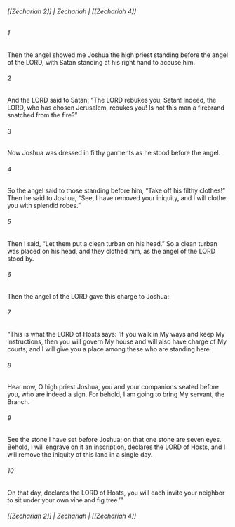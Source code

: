 ###### [[Zechariah 2]] | Zechariah | [[Zechariah 4]]

###### 1
Then the angel showed me Joshua the high priest standing before the angel of the LORD, with Satan standing at his right hand to accuse him.
###### 2
And the LORD said to Satan: “The LORD rebukes you, Satan! Indeed, the LORD, who has chosen Jerusalem, rebukes you! Is not this man a firebrand snatched from the fire?”
###### 3
Now Joshua was dressed in filthy garments as he stood before the angel.
###### 4
So the angel said to those standing before him, “Take off his filthy clothes!” Then he said to Joshua, “See, I have removed your iniquity, and I will clothe you with splendid robes.”
###### 5
Then I said, “Let them put a clean turban on his head.” So a clean turban was placed on his head, and they clothed him, as the angel of the LORD stood by.
###### 6
Then the angel of the LORD gave this charge to Joshua:
###### 7
“This is what the LORD of Hosts says: ‘If you walk in My ways and keep My instructions, then you will govern My house and will also have charge of My courts; and I will give you a place among these who are standing here.
###### 8
Hear now, O high priest Joshua, you and your companions seated before you, who are indeed a sign. For behold, I am going to bring My servant, the Branch.
###### 9
See the stone I have set before Joshua; on that one stone are seven eyes. Behold, I will engrave on it an inscription, declares the LORD of Hosts, and I will remove the iniquity of this land in a single day.
###### 10
On that day, declares the LORD of Hosts, you will each invite your neighbor to sit under your own vine and fig tree.’”

###### [[Zechariah 2]] | Zechariah | [[Zechariah 4]]
